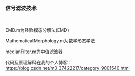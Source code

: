 

### 信号滤波技术



<br>



EMD.m为经验模态分解法(EMD)

MathematicalMorphology.m为数学形态学法

medianFilter.m为中值滤波器



代码及原理解释在我的个人博客：https://blog.csdn.net/m0_37422217/category_9001540.html